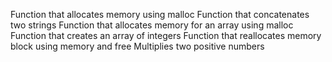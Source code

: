 Function that allocates memory using malloc
Function that concatenates two strings
Function that allocates memory for an array using malloc
Function that creates an array of integers
Function that reallocates memory block using memory and free
Multiplies two positive numbers
